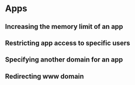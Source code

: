 # Apps

## Increasing the memory limit of an app

## Restricting app access to specific users

## Specifying another domain for an app

## Redirecting www domain

